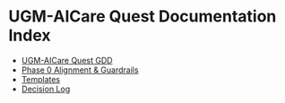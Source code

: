 # UGM-AICare Quest Documentation Index

- [UGM-AICare Quest GDD](./UGM-AICare-Quest-GDD.md)
- [Phase 0 Alignment & Guardrails](./Phase-0-Alignment.md)
- [Templates](./templates/README.md)
- [Decision Log](./decision-log.md)

